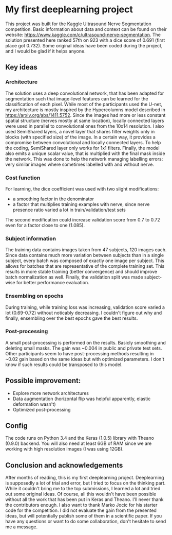 # My first deeplearning project

This project was built for the Kaggle Ultrasound Nerve Segmentation competition. 
Basic information about data and context can be found on their website: https://www.kaggle.com/c/ultrasound-nerve-segmentation.
The solution presented here ranked 57th on 923 with a dice score of 0.691 (first place got 0.732). 
Some original ideas have been coded during the project, and I would be glad if it helps anyone.

## Key ideas
### Architecture
The solution uses a deep convolutional network, that has been adapted for segmentation such that image-level features 
can be learned for the classification of each pixel. While most of the participants used the U-net, my architecture is mostly inspired by the Hypercolumns model described in https://arxiv.org/abs/1411.5752. Since the images had more or less constant spatial structure (nerves mostly at same location), locally connected layers were used in parallel to convolutional ones from the 10x14 resolution. I also used SemiShared layers, a novel layer that shares filter weights only in blocks (with specified size) of the image. In a certain way, it provides a compromise between convolutional and locally connected layers. To help the coding, SemiShared layer only works for 1x1 filters. Finally, the model also emits a unique scalar value, that is multiplied with the final mask inside the network. This was done to help the network managing labelling errors: very similar images where sometimes labelled with and without nerve.

### Cost function
For learning, the dice coefficient was used with two slight modifications:
- a smoothing factor in the denominator
- a factor that multiplies training examples with nerve, since nerve presence ratio varied a lot in train/validation/test sets

The second modification could increase validation score from 0.7 to 0.72 even for a factor close to one (1.085).

### Subject information
The training data contains images taken from 47 subjects, 120 images each. Since data contains much more variation 
between subjects than in a single subject, every batch was composed of exactly one image per subject. This allows for 
batches that are representative of the complete training set. This results in more stable training (better convergence) 
and should improve batch normalization as well. Finally, the validation split was made subject-wise for better performance evaluation.

### Ensembling on epochs
During training, while training loss was increasing, validation score varied a lot (0.69-0.72) without noticably decreasing.
I couldn't figure out why and finally, ensembling over the best epochs gave the best results.

### Post-processing
A small post-processing is performed on the results. Basicly smoothing and deleting small masks. The gain was ~0.004 in public and
private test sets. Other participants seem to have post-processing methods resulting in ~0.02 gain based on the same ideas but 
with optimized parameters. I don't know if such results could be transposed to this model.

## Possible improvement:
- Explore more network architectures
- Data augmentation (horizontal flip was helpful apparently, elastic deformation wasn't)
- Optimized post-processing

## Config
The code runs on Python 3.4 and the Keras (1.0.5) library with Theano (0.9.0) backend.
You will also need at least 6GB of RAM since we are working with high resolution images (I was using 12GB).

## Conclusion and acknowledgements
After months of reading, this is my first deeplearning project. Deeplearning is supposedly a lot of trial and error, 
but I tried to focus on the thinking part. While it couldn't bring me to the top submissions, I learned a lot and tried out some original ideas.
Of course, all this wouldn't have been possible without all the work that has been put in Keras and Theano. I'll never
thank the contributors enough. I also want to thank Marko Jocic for his starter code for the competition.
I did not evaluate the gain from the presented ideas, but will potentially publish some of them in a scientific paper. If you have any questions or want to do some collaboration, don't hesitate to send me a message.

